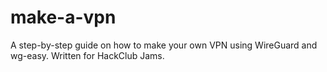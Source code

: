 # make-a-vpn
A step-by-step guide on how to make your own VPN using WireGuard and wg-easy. Written for HackClub Jams.

